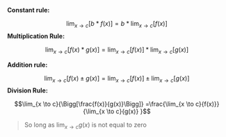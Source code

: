 **Constant rule:**

$$\lim_{x \to c}{[b * f(x)]} =b * \lim_{x \to c}{[ f(x)]} $$
**Multiplication Rule:**

$$\lim_{x \to c}{[f(x) * g(x)]} =\lim_{x \to c}{[ f(x)]} * \lim_{x \to c}{[ g(x)]} $$

**Addition rule:**


$$\lim_{x \to c}{[f(x) \pm g(x)]} =\lim_{x \to c}{[ f(x)]} \pm \lim_{x \to c}{[ g(x)]} $$
**Division Rule:**

$$\lim_{x \to c}{\Bigg[\frac{f(x)}{g(x)}\Bigg]} =\frac{\lim_{x \to c}{f(x)}}{\lim_{x \to c}{g(x)} }$$
> So long as $\lim_{x \to c}{g(x)}$ is not equal to zero

